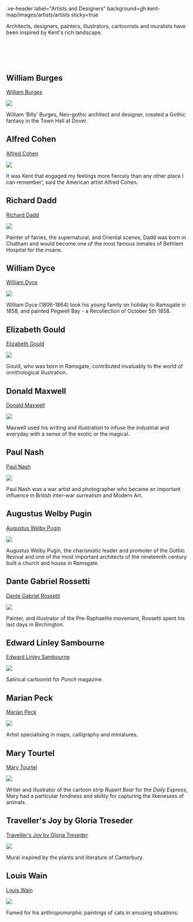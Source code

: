 .ve-header label="Artists and Designers" background=gh:kent-map/images/artists/artists sticky=true

Architects, designers, painters, illustrators, cartoonists and muralists have been inspired by Kent's rich landscape.

# &nbsp; 
<param class="cards">

## William Burges

[William Burges](/19c/19c-burges-biography)

![](https://iiif.juncture-digital.org/thumbnail?url=https://stor.artstor.org/stor/a8d2851f-3fb0-4314-b8c4-8fde9baf5892)

William ‘Billy’ Burges, Neo-gothic architect and designer, created a Gothic fantasy in the Town Hall at Dover.

## Alfred Cohen

[Alfred Cohen](/20c/20c-cohen-biography)

![](https://iiif.juncture-digital.org/thumbnail?url=https://raw.githubusercontent.com/kent-map/kent/main/20c/images/redlandscape.jpg)

It was Kent that engaged my feelings more fiercely than any other place I can remember’, said the American artist Alfred Cohen. 

## Richard Dadd

[Richard Dadd](/19c/19c-dadd-biography)

![](https://iiif.juncture-digital.org/thumbnail?url=https://upload.wikimedia.org/wikipedia/commons/b/be/Richard_Dadd_-_Fish_Market_by_the_Sea_-_Google_Art_Project.jpg)

Painter of fairies, the supernatural, and Oriental scenes, Dadd was born in Chatham and would become one of the most famous inmates of Bethlem Hospital for the insane.

## William Dyce

[William Dyce](/19c/19c-dyce-biography)

![](https://iiif.juncture-digital.org/thumbnail?url=https://upload.wikimedia.org/wikipedia/commons/3/3b/William_Dyce_-_Pegwell_Bay%2C_Kent_-_a_Recollection_of_October_5th_1858_-_Google_Art_Project.jpg)

William Dyce (1806-1864) took his young family on holiday to Ramsgate in 1858, and painted Pegwell Bay - a Recollection of October 5th 1858.

## Elizabeth Gould

[Elizabeth Gould](/19c/19c-gould-biography)

![](https://iiif.juncture-digital.org/thumbnail?url=https://upload.wikimedia.org/wikipedia/commons/7/7d/Ptilonorynchus_maculatus_The_Birds_of_Australia_Vol_IV.jpg)

Gould, who was born in Ramsgate, contributed invaluably to the world of ornithological illustration. 

## Donald Maxwell

[Donald Maxwell](/20c/20c-maxwelld-biography/)

![](https://iiif.juncture-digital.org/thumbnail?url=https://stor.artstor.org/stor/621c9fa5-d0fd-44c4-8dd0-3b43ccb05a32)

Maxwell used his writing and illustration to infuse the industrial and everyday with a sense of the exotic or the magical. 

## Paul Nash

[Paul Nash](/20c/20c-nash-biography)

![](https://iiif.juncture-digital.org/thumbnail?url=https://upload.wikimedia.org/wikipedia/commons/9/95/Dymchurch_-_The_Strange_Coast_by_Paul_Nash_-_Paul_Nash_-_ABDAG000153.jpg)

Paul Nash was a war artist and photographer who became an important influence in British inter-war surrealism and Modern Art. 

## Augustus Welby Pugin

[Augustus Welby Pugin](/19c/19c-pugin-biography)

![](https://iiif.juncture-digital.org/thumbnail?url=https://stor.artstor.org/stor/fe3e0abd-0d14-4bff-ac3d-a6a600a6c298)

Augustus Welby Pugin, the charismatic leader and promoter of the Gothic Revival and one of the most important architects of the nineteenth century built a church and house in Ramsgate.

## Dante Gabriel Rossetti

[Dante Gabriel Rossetti](/19c/19c-rossetti-biography)

![](https://iiif.juncture-digital.org/thumbnail?url=https://upload.wikimedia.org/wikipedia/commons/7/7b/Dante_Gabriel_Rossetti_005.jpg)

Painter, and illustrator of the Pre-Raphaelite movement, Rossetti spent his last days in Birchington.

## Edward Linley Sambourne

[Edward Linley Sambourne](/19c/19c-sambourne-biography)

![](https://iiif.juncture-digital.org/thumbnail?url=https://stor.artstor.org/stor/c588a4b8-e77a-4b52-bf74-c1dc705350b8)

Satirical cartoonist for _Punch_ magazine.

## Marian Peck

[Marian Peck](/20c/20c-peck-biography)

![](https://iiif.juncture-digital.org/thumbnail?url=https://stor.artstor.org/stor/f3df3254-575f-4f32-ae8b-198c806e9d50)

Artist specialising in maps, calligraphy and miniatures.

## Mary Tourtel

[Mary Tourtel](/20c/20c-tourtel-biography)

![](https://iiif.juncture-digital.org/thumbnail?url=https://upload.wikimedia.org/wikipedia/commons/2/23/De_avonturen_van_Bruintje_Beer_-_Dertiende_serie_-_Omslag.jpg)

Writer and illustrator of the cartoon strip _Rupert Bear_ for the _Daily Express_, Mary had a particular fondness and ability for capturing the likenesses of animals.

## Traveller's Joy by Gloria Treseder

[Traveller's Joy by Gloria Treseder](/21c/21c-travellers-joy/)

![](https://iiif.juncture-digital.org/thumbnail?url=https://stor.artstor.org/stor/fae476ff-29d2-4cf1-aa56-9bc77eebb358)

Mural inspired by the plants and literature of Canterbury.

## Louis Wain

[Louis Wain](/19c/19c-wain-biography)

![](https://iiif.juncture-digital.org/thumbnail?url=https://upload.wikimedia.org/wikipedia/commons/c/cc/Wain_cat_profile.jpg)

Famed for his anthropomorphic paintings of cats in amusing situations.

